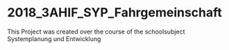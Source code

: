 # 2018_3AHIF_SYP_Fahrgemeinschaft

This Project was created over the course of the schoolsubject Systemplanung und Entwicklung

